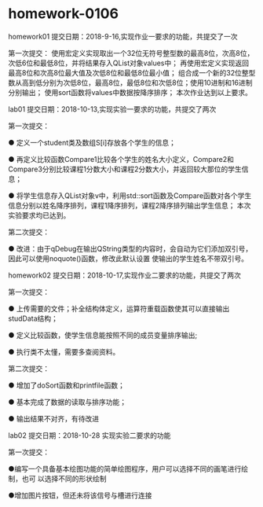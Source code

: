 # homework-0106
homework01    提交日期：2018-9-16,实现作业一要求的功能，共提交了一次

第一次提交：
使用宏定义实现取出一个32位无符号整型数的最高8位，次高8位，次低6位和最低8位，并将结果存入QList<qint8>对象values中；
再使用宏定义实现返回最高8位和次高8位最大值及次低8位和最低8位最小值；
组合成一个新的32位整型数从高到低分别为次低8位，最高8位，最低8位和次低8位；使用10进制和16进制分别输出；
使用sort函数将values中数据按降序排序；
本次作业达到以上要求。
  

lab01  提交日期：2018-10-13,实现实验一要求的功能，共提交了两次

第一次提交：

● 定义一个student类及数组S[i]存放各个学生的信息；

● 再定义比较函数Compare1比较各个学生的姓名大小定义，Compare2和Compare3分别比较课程1分数大小和课程2分数大小，并返回较大那位的学生信息；

● 将学生信息存入QList<student>对象v中，利用std::sort函数及Compare函数对各个学生信息分别以姓名降序排列，课程1降序排列，课程2降序排列输出学生信息；
本次实验要求均已达到。

第二次提交：

● 改进：由于qDebug在输出QString类型的内容时，会自动为它们添加双引号，因此可以使用noquote()函数，修改此默认设置
使输出的学生姓名不带双引号。


homework02 提交日期：2018-10-17,实现作业二要求的功能，共提交了两次

第一次提交：

● 上传需要的文件；补全结构体定义，运算符重载函数使其可以直接输出studData结构；

● 定义比较函数，使学生信息能按照不同的成员变量排序输出;

● 执行类不太懂，需要多查阅资料。

第二次提交：

● 增加了doSort函数和printfile函数；

● 基本完成了数据的读取与排序功能；

● 输出结果不对齐，有待改进


lab02 提交日期：2018-10-28 实现实验二要求的功能

第一次提交：

●编写一个具备基本绘图功能的简单绘图程序，用户可以选择不同的画笔进行绘制，也可
以选择不同的形状绘制

●增加图片按钮，但还未将该信号与槽进行连接
